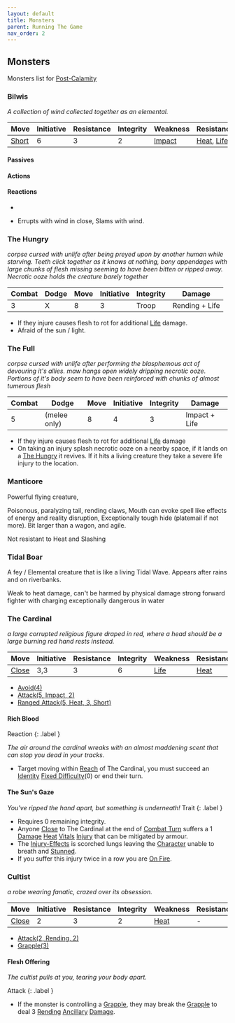```yaml
---
layout: default
title: Monsters
parent: Running The Game
nav_order: 2
---
```

## Monsters
Monsters list for [Post-Calamity](Post-Calamity)

### Bilwis
*A collection of wind collected together as an elemental.*

| Move                    | Initiative | Resistance | Integrity | Weakness                | Resistance                                     |
| ----------------------- | ---------- | ---------- | --------- | ----------------------- | ---------------------------------------------- |
| [Short](Movement#Short) | 6          | 3          | 2         | [Impact](Injury#Impact) | [Heat](../../Injury#Heat), [Life](Injury#Life) |

#### Passives


#### Actions


#### Reactions
* 


* Errupts with wind in close, Slams with wind.

### The Hungry
*corpse cursed with unlife after being preyed upon by another human while starving. Teeth click together as it knaws at nothing, bony appendages with large chunks of flesh missing seeming to have been bitten or ripped away. Necrotic ooze holds the creature barely together*

| Combat | Dodge | Move | Initiative | Integrity | Damage         |
| ------ | ----- | ---- | ---------- | --------- | -------------- |
| 3      | X     | 8    | 3          | Troop     | Rending + Life | 

* If they injure causes flesh to rot for additional [Life](../../Injury#Life) damage.
* Afraid of the sun / light.

### The Full
*corpse cursed with unlife after performing the blasphemous act of devouring it's allies. maw hangs open widely dripping necrotic ooze. Portions of it's body seem to have been reinforced with chunks of almost tumerous flesh*

| Combat | Dodge        | Move | Initiative | Integrity | Damage        |
| ------ | ------------ | ---- | ---------- | --------- | ------------- |
| 5      | (melee only) | 8    | 4          | 3         | Impact + Life | 

* If they injure causes flesh to rot for additional [Life](../../Injury#Life) damage
* On taking an injury splash necrotic ooze on a nearby space, if it lands on a [The Hungry](#The%20Hungry) it revives. If it hits a living creature they take a severe life injury to the location.

### Manticore

Powerful flying creature,

Poisonous, paralyzing tail, rending claws, Mouth can evoke spell like effects of energy and reality disruption, Exceptionally tough hide (platemail if not more). Bit larger than a wagon, and agile.

Not resistant to Heat and Slashing

### Tidal Boar
A fey / Elemental creature that is like a living Tidal Wave. Appears after rains and on riverbanks.

Weak to heat damage,
can't be harmed by physical damage
strong forward fighter with charging
exceptionally dangerous in water

### The Cardinal
*a large corrupted religious figure draped in red, where a head should be a large burning red hand rests instead.*

| Move                          | Initiative | Resistance | Integrity | Weakness                  | Resistance                |
| ----------------------------- | ---------- | ---------- | --------- | ------------------------- | ------------------------- |
| [Close](../../Movement#Close) | 3,3        | 3          | 6         | [Life](../../Injury#Life) | [Heat](../../Injury#Heat) |

* [Avoid(4)](Monster-Actions#Avoid(X))
* [Attack(5, Impact, 2)](Monster-Actions#Attack(X,%20Y,%20Z))
* [Ranged Attack(5, Heat, 3, Short)](Monster-Actions#Ranged%20Attack(X,%20Y,%20Z,%20R))
#### Rich Blood
Reaction
{: .label }

*The air around the cardinal wreaks with an almost maddening scent that can stop you dead in your tracks.*
* Target moving within [Reach](../../Movement#Reach) of The Cardinal, you must succeed an [Identity](../../Spirit#Identity) [Fixed Difficulty](../../Skills#Fixed%20Difficulty)(0) or end their turn.

#### The Sun's Gaze
*You've ripped the hand apart, but something is underneath!*
Trait
{: .label }
* Requires 0 remaining integrity.
* Anyone [Close](../../Movement#Close) to The Cardinal at the end of [Combat Turn](../../Terminology#Combat%20Turn) suffers a 1 [Damage](../../Terminology#Damage) [Heat](../../Injury#Heat) [Vitals](../../Injury#Vitals) [Injury](../../Injury) that can be mitigated by armour.
* The [Injury-Effects](../../Injury-Effects) is scorched lungs leaving the [Character](../../Terminology#Character) unable to breath and [Stunned](../../Effects#Stunned).
* If you suffer this injury twice in a row you are [On Fire](../../Effects#On%20Fire).

### Cultist
*a robe wearing fanatic, crazed over its obsession.*

| Move                          | Initiative | Resistance | Integrity | Weakness               | Resistance |
| ----------------------------- | ---------- | ---------- | --------- | ---------------------- | ---------- |
| [Close](../../Movement#Close) | 2          | 3          | 2         | [Heat](Injury#Heat) | -          | 

* [Attack(2, Rending, 2)](Monster-Actions#Attack(X,%20Y,%20Z))
* [Grapple(3)](Monster-Actions#Grapple(X))

#### Flesh Offering
*The cultist pulls at you, tearing your body apart.*

Attack
{: .label }

* If the monster is controlling a [Grapple](Special-Combat-Actions#Grapple), they may break the [Grapple](Special-Combat-Actions#Grapple) to deal 3 [Rending](Injury#Rending) [Ancillary](Injury#Ancillary) [Damage](Terminology#Damage).
